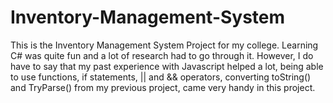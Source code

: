 # Inventory-Management-System
This is the Inventory Management System Project for my college. Learning C# was quite fun and a lot of research had to go through it. However, I do have to say that my past experience with Javascript helped a lot, being able to use functions, if statements, || and && operators, converting toString() and TryParse() from my previous project, came very handy in this project. 
